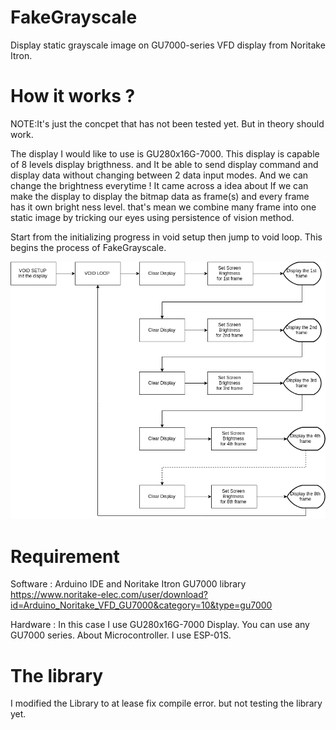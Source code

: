 # FakeGrayscale
Display static grayscale image on GU7000-series VFD display from Noritake Itron.

# How it works ? 

NOTE:It's just the concpet that has not been tested yet. But in theory should work.

The display I would like to use is GU280x16G-7000. This display is capable of 8 levels display brigthness. and It be able to send display command and display data without changing between 2 data input modes. And we can change the brightness everytime !
It came across a idea about If we can make the display to display the bitmap data as frame(s) and every frame has it own bright ness level. that's mean we combine many frame into one static image by tricking our eyes using persistence of vision method. 

Start from the initializing progress in void setup then jump to void loop. This begins the process of FakeGrayscale. 

![alt text](https://raw.githubusercontent.com/TiNredmc/FakeGrayscale/master/Principles.png)


# Requirement

Software : 
Arduino IDE and Noritake Itron GU7000 library https://www.noritake-elec.com/user/download?id=Arduino_Noritake_VFD_GU7000&category=10&type=gu7000

Hardware :
In this case I use GU280x16G-7000 Display. You can use any GU7000 series. About Microcontroller. I use ESP-01S.

# The library

I modified the Library to at lease fix compile error. but not testing the library yet. 

